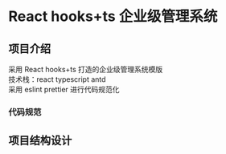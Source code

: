 # React hooks+ts 企业级管理系统

## 项目介绍

采用 React hooks+ts 打造的企业级管理系统模版  
技术栈：react typescript antd  
采用 eslint prettier 进行代码规范化

### 代码规范

## 项目结构设计
